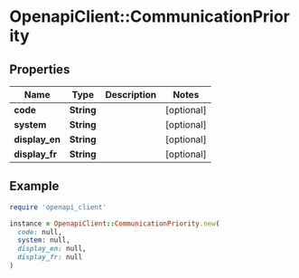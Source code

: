 # OpenapiClient::CommunicationPriority

## Properties

| Name | Type | Description | Notes |
| ---- | ---- | ----------- | ----- |
| **code** | **String** |  | [optional] |
| **system** | **String** |  | [optional] |
| **display_en** | **String** |  | [optional] |
| **display_fr** | **String** |  | [optional] |

## Example

```ruby
require 'openapi_client'

instance = OpenapiClient::CommunicationPriority.new(
  code: null,
  system: null,
  display_en: null,
  display_fr: null
)
```


